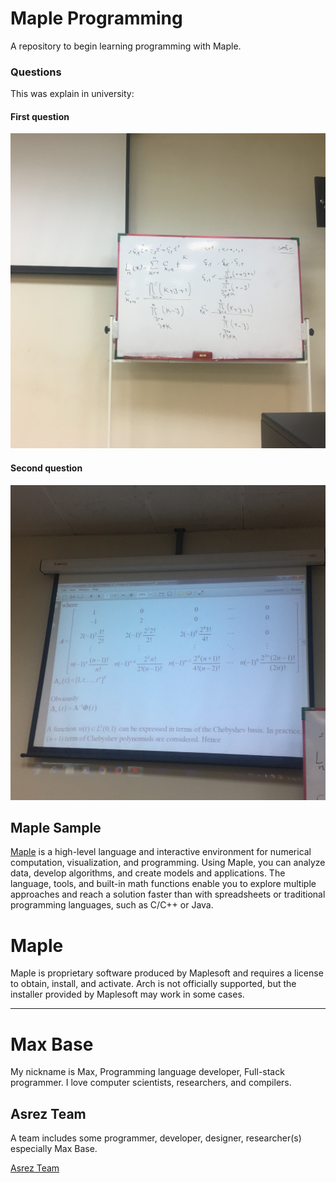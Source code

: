 # Maple Programming

A repository to begin learning programming with Maple.

### Questions

This was explain in university:

#### First question

![Maple question - project](question1.jpg)

#### Second question

![Maple question - project](question2.jpg)

## Maple Sample

[Maple](http://www.maplesoft.com/products/maple/) is a high-level language and interactive environment for numerical computation, visualization, and programming. Using Maple, you can analyze data, develop algorithms, and create models and applications. The language, tools, and built-in math functions enable you to explore multiple approaches and reach a solution faster than with spreadsheets or traditional programming languages, such as C/C++ or Java.

# Maple

Maple is proprietary software produced by Maplesoft and requires a license to obtain, install, and activate. Arch is not officially supported, but the installer provided by Maplesoft may work in some cases.

---------

# Max Base

My nickname is Max, Programming language developer, Full-stack programmer. I love computer scientists, researchers, and compilers.

## Asrez Team

A team includes some programmer, developer, designer, researcher(s) especially Max Base.

[Asrez Team](https://www.asrez.com/)
